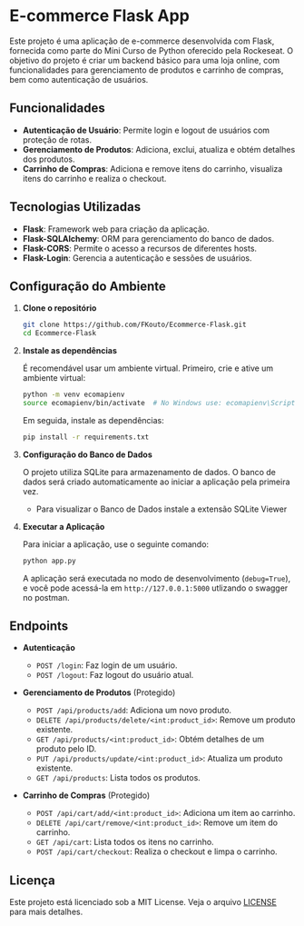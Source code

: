 # E-commerce Flask App
Este projeto é uma aplicação de e-commerce desenvolvida com Flask, fornecida como parte do Mini Curso de Python oferecido pela Rockeseat. O objetivo do projeto é criar um backend básico para uma loja online, com funcionalidades para gerenciamento de produtos e carrinho de compras, bem como autenticação de usuários.

## Funcionalidades

- **Autenticação de Usuário**: Permite login e logout de usuários com proteção de rotas.
- **Gerenciamento de Produtos**: Adiciona, exclui, atualiza e obtém detalhes dos produtos.
- **Carrinho de Compras**: Adiciona e remove itens do carrinho, visualiza itens do carrinho e realiza o checkout.

## Tecnologias Utilizadas

- **Flask**: Framework web para criação da aplicação.
- **Flask-SQLAlchemy**: ORM para gerenciamento do banco de dados.
- **Flask-CORS**: Permite o acesso a recursos de diferentes hosts.
- **Flask-Login**: Gerencia a autenticação e sessões de usuários.

## Configuração do Ambiente

1. **Clone o repositório**

   ```bash
   git clone https://github.com/FKouto/Ecommerce-Flask.git
   cd Ecommerce-Flask
   ```

2. **Instale as dependências**

   É recomendável usar um ambiente virtual. Primeiro, crie e ative um ambiente virtual:

   ```bash
   python -m venv ecomapienv
   source ecomapienv/bin/activate  # No Windows use: ecomapienv\Scripts\activate
   ```

   Em seguida, instale as dependências:

   ```bash
   pip install -r requirements.txt
   ```

3. **Configuração do Banco de Dados**

   O projeto utiliza SQLite para armazenamento de dados. O banco de dados será criado automaticamente ao iniciar a aplicação pela primeira vez.

   * Para visualizar o Banco de Dados instale a extensão SQLite Viewer

4. **Executar a Aplicação**

   Para iniciar a aplicação, use o seguinte comando:

   ```bash
   python app.py
   ```

   A aplicação será executada no modo de desenvolvimento (`debug=True`), e você pode acessá-la em `http://127.0.0.1:5000` utlizando o swagger no postman.

## Endpoints

- **Autenticação**
  - `POST /login`: Faz login de um usuário.
  - `POST /logout`: Faz logout do usuário atual.

- **Gerenciamento de Produtos** (Protegido)
  - `POST /api/products/add`: Adiciona um novo produto.
  - `DELETE /api/products/delete/<int:product_id>`: Remove um produto existente.
  - `GET /api/products/<int:product_id>`: Obtém detalhes de um produto pelo ID.
  - `PUT /api/products/update/<int:product_id>`: Atualiza um produto existente.
  - `GET /api/products`: Lista todos os produtos.

- **Carrinho de Compras** (Protegido)
  - `POST /api/cart/add/<int:product_id>`: Adiciona um item ao carrinho.
  - `DELETE /api/cart/remove/<int:product_id>`: Remove um item do carrinho.
  - `GET /api/cart`: Lista todos os itens no carrinho.
  - `POST /api/cart/checkout`: Realiza o checkout e limpa o carrinho.

## Licença

Este projeto está licenciado sob a MIT License. Veja o arquivo [LICENSE](LICENSE) para mais detalhes.